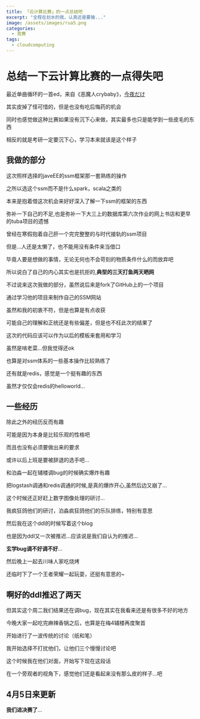 ```yaml
---
title: 「云计算比赛」的一点总结吧
excerpt: "全程在划水的我，认真还是要输..."
image: /assets/images/rua5.png
categories:
  - 竞赛
tags:
  - cloudcomputing
---
```

# 总结一下云计算比赛的一点得失吧

最近单曲循环的一首ed，来自《恶魔人crybaby》，[今夜だけ](https://music.163.com/#/song?id=528273475)

其实皮掉了怪可惜的，但是也没有吃后悔药的机会

同时也感觉做这种比赛如果没有沉下心来做，其实最多也只是能学到一些皮毛的东西

相反的就是考研一定要沉下心，学习本来就该是这个样子

## 我做的部分

这次照样选择的javeEE的ssm框架那一套熟练的操作

之所以选这个ssm而不是什么spark，scala之类的

本来是抱着借这次机会来好好深入了解一下ssm的框架的东西

弥补一下自己的不足,也是弥补一下大三上的数据库第六次作业的网上书店和更早的tuba项目的遗憾

曾经在寒假抱着自己肝一个完完整整的与时代接轨的ssm项目

但是...人还是太懒了，也不能用没有条件来当借口

毕竟人要是想做的事情，无论无何也不会苛刻的物质条件什么的而放弃吧

所以说白了自己的内心其实也是抗拒的,**典型的三天打鱼两天晒网**

不过说来这次我做的部分，虽然说后来是fork了GitHub上的一个项目

通过学习他的项目来制作自己的SSM网站

虽然和我的初衷不符，但是也算是有点收获

可能自己的理解和正统还是有些偏差，但是也不枉此次的结果了

这次的代码应该可以作为以后的模板来套用和学习

虽然是啃老菜...但我觉得还ok

也算是对ssm体系的一些基本操作比较熟练了

还有就是redis，感觉是一个挺有趣的东西

虽然才仅仅会redis的helloworld...

## 一些经历

除此之外的经历反而有趣

可能是因为本身是比较乐观的性格吧

而且也没有必须要做出来的要求

或许以后上班是要被辞退的选手吧...

和泊淼一起在辅楼调bug的时候确实爆炸有趣

把logstash调通和redis调通的时候,是真的爆炸开心,虽然后边又崩了...

这个时候还正好赶上数字图像处理的研讨...

我疯狂鸽他们的研讨，泊淼疯狂鸽他们的乐队排练，特别有意思

然后我在这个ddl的时候写着这个blog

也是因为ddl又一次被推迟...应该说是我们自认为的推迟...

**玄学bug调不好调不好**...

然后晚上一起去川味人家吃烧烤

还临时下了一个王者荣耀一起玩耍，还挺有意思的~

## 啊好的ddl推迟了两天

但其实这个周二我们结果还在调bug，现在其实在我看来还是有很多不好的地方

今晚大家一起吃完麻辣香锅之后，也算是在梅4辅楼再度聚首

开始进行了一波传统的讨论（纸和笔）

我开始选择不打扰他们，让他们三个慢慢讨论吧

这个时候我在他们对面，开始写下现在这段话

在一个旁观者的视角下，感觉他们还是看起来没有那么皮的样子...吧

## 4月5日来更新

**我们进决赛了**...